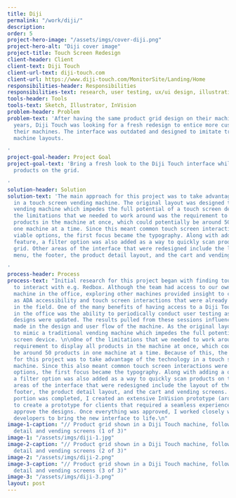 ```yaml
---
title: Diji
permalink: "/work/diji/"
description: 
order: 5
project-hero-image: "/assets/imgs/cover-diji.png"
project-hero-alt: "Diji cover image"
project-title: Touch Screen Redesign
client-header: Client
client-text: Diji Touch
client-url-text: diji-touch.com
client-url: https://www.diji-touch.com/MonitorSite/Landing/Home
responsibilities-header: Responsibilities
responsibilities-text: research, user testing, ux/ui design, illustration, prototype
tools-header: Tools
tools-text: Sketch, Illustrator, InVision
problem-header: Problem
problem-text: 'After having the same product grid design on their machines for many
  years, Diji Touch was looking for a fresh redesign to entice more customers to use
  their machines. The interface was outdated and designed to imitate traditional vending
  machine layouts.

'
project-goal-header: Project Goal
project-goal-text: 'Bring a fresh look to the Diji Touch interface while showing all
  products on the grid.

'
solution-header: Solution
solution-text: 'The main approach for this project was to take advantage of the technology
  in a touch screen vending machine. The original layout was designed to mimic a traditional
  vending machine which impedes the full potential of a touch screen device. One of
  the limitations that we needed to work around was the requirement to display all
  products in the machine at once, which could potentially be around 50 products in
  one machine at a time. Since this meant common touch screen interactions were  not
  viable options, the first focus became the typography. Along with adding a quick-add
  feature, a filter option was also added as a way to quickly scan products on the
  grid. Other areas of the interface that were redesigned include the layout of the
  menu, the footer, the product detail layout, and the cart and vending screens.

'
process-header: Process
process-text: "Initial research for this project began with finding touch screen machines
  to interact with e.g. Redbox. Although the team had access to our own Diji Touch
  machine in the office, exploring other machines provided insight to concerns such
  as ADA accessibility and touch screen interactions that were already being used
  in the field. One of the many benefits of having access to a Diji Touch machine
  in the office was the ability to periodically conduct user testing as screens and
  designs were updated. The results pulled from these sessions influenced decisions
  made in the design and user flow of the machine. As the original layout was designed
  to mimic a traditional vending machine which impedes the full potential of a touch
  screen device. \n\nOne of the limitations that we needed to work around was the
  requirement to display all products in the machine at once, which could potentially
  be around 50 products in one machine at a time. Because of this, the main approach
  for this project was to take advantage of the technology in a touch screen vending
  machine. Since this also meant common touch screen interactions were not viable
  options, the first focus became the typography. Along with adding a quick-add feature,
  a filter option was also added as a way to quickly scan products on the grid. Other
  areas of the interface that were redesigned include the layout of the menu, the
  footer, the product detail layout, and the cart and vending screens. When the design
  portion was completed, I created an extensive InVision prototype (around 100 screens)
  to create a prototype for clients that required a seamless experience in order to
  approve the designs. Once everything was approved, I worked closely with our in-house
  developers to bring the new interface to life.\n"
image-1-caption: "// Product grid shown in a Diji Touch machine, followed by product
  detail and vending screens (1 of 3)"
image-1: "/assets/imgs/diji-1.jpg"
image-2-caption: "// Product grid shown in a Diji Touch machine, followed by product
  detail and vending screens (2 of 3)"
image-2: "/assets/imgs/diji-2.png"
image-3-caption: "// Product grid shown in a Diji Touch machine, followed by product
  detail and vending screens (3 of 3)"
image-3: "/assets/imgs/diji-3.png"
layout: post
---
```


